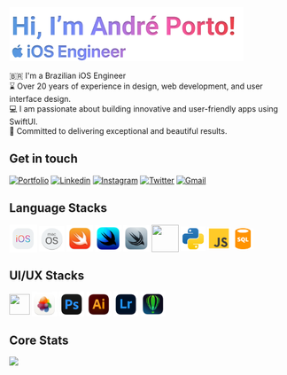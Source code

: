 [![Banner](./icons/README.png)](https://andreporto.dev.br)

🇧🇷 I'm a Brazilian iOS Engineer <br>
⌛️ Over 20 years of experience in design, web development, and user interface design.<br>
💻 I am passionate about building innovative and user-friendly apps using SwiftUI.<br>
🎨 Committed to delivering exceptional and beautiful results.

## Get in touch

[![Portfolio](https://img.shields.io/badge/Portfolio-255E63?style=for-the-badge&logo=About.me&logoColor=white)](https://andreporto.dev.br)
[![Linkedin](https://img.shields.io/badge/LinkedIn-0077B5?style=for-the-badge&logo=linkedin&logoColor=white)](https://www.linkedin.com/in/andremporto/)
[![Instagram](https://img.shields.io/badge/Instagram-E4405F?style=for-the-badge&logo=instagram&logoColor=white)](https://www.instagram.com/andreporto.78/)
[![Twitter](https://img.shields.io/badge/Twitter-000000?style=for-the-badge&logo=x&logoColor=white)](https://twitter.com/andremporto)
[![Gmail](https://img.shields.io/badge/Email-ffffff?style=for-the-badge&logo=maildotru&logoColor=gray)](mailto:andreporto@me.com)

## Language Stacks

<div style="display: inline_block">
  <!-- <img align="center" height="45" width="45" pointer-events="none" src="./icons/apple.svg" target="_blank"> -->
  <img align="center" height="50" width="50" src="./icons/ios.svg" target="_blank">
  <img align="center" height="46" width="46" src="./icons/macos.svg" target="_blank">
  <img align="center" height="47" width="47" src="./icons/swift2.png">
  <img align="center" height="47" width="47" src="./icons/swiftui.png">
  <img align="center" height="47" width="47" src="./icons/swiftdata.png">
  <img align="center" height=49" width=49" src="https://cdn.jsdelivr.net/gh/devicons/devicon/icons/xcode/xcode-original.svg">
  <!-- <img align="center" height="52" width="52" src="https://cdn.jsdelivr.net/gh/devicons/devicon/icons/firebase/firebase-plain.svg">
  <img align="center" height="35" width="35" src="./icons/cocoapods.svg" target="_blank"> -->
<!--   <img align="center" height="38" width="38" src="https://cdn.jsdelivr.net/gh/devicons/devicon/icons/git/git-original.svg"> -->
  <img align="center" height="44" width="44" src="./icons/python.svg" target="_blank">
  <img align="center" height="41" width="41" src="./icons/js.svg" target="_blank">
  <img align="center" height="38" width="38" src="./icons/sql.svg" target="_blank">
</div>

## UI/UX Stacks

<div style="display: inline_block">
  <img align="center" height="37" width="37" src="https://cdn.jsdelivr.net/gh/devicons/devicon/icons/figma/figma-original.svg">
  <img align="center" height="45" width="45" src="./icons/pixelmator.png">
  <img align="center" height="45" width="45" src="./icons/photoshop.png">
  <img align="center" height="45" width="45" src="./icons/illustrator.png">
  <img align="center" height="45" width="45" src="./icons/lightroom.png">
  <img align="center" height="45" width="45" src="./icons/corel.png">
</div>

## Core Stats

<img src="https://github-readme-stats.vercel.app/api/top-langs/?username=andremporto&layout=compact&langs_count=7&theme=dracula"/>
